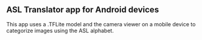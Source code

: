 ## ASL Translator app for Android devices

This app uses a .TFLite model and the camera viewer on a mobile device to categorize images using the ASL alphabet.
